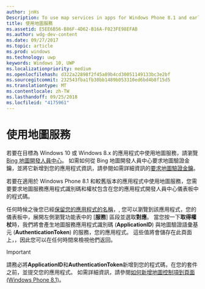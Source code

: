 ```yaml
---
author: jnHs
Description: To use map services in apps for Windows Phone 8.1 and earlier, you need a map service application ID and a token to include in your app's code. You can get this token in the Dev Center dashboard.
title: 使用地圖服務
ms.assetid: E5EE6B56-B86F-4D62-B16A-F023FE98EFAB
ms.author: wdg-dev-content
ms.date: 09/27/2017
ms.topic: article
ms.prod: windows
ms.technology: uwp
keywords: Windows 10, UWP
ms.localizationpriority: medium
ms.openlocfilehash: d322a22898f2f45a89b4cd30051149133bc3e2bf
ms.sourcegitcommit: 232543fba1fb30bb1489b053310ed6bd4b8f15d5
ms.translationtype: MT
ms.contentlocale: zh-TW
ms.lasthandoff: 09/25/2018
ms.locfileid: "4175961"
---
```

# <a name="use-map-services"></a>使用地圖服務

若要在目標為 Windows 10 或 Windows 8.x 的應用程式中使用地圖服務，請瀏覽 [Bing 地圖開發人員中心](http://go.microsoft.com/fwlink/p/?LinkId=614880)。 如需如何從 Bing 地圖開發人員中心要求地圖驗證金鑰，並將它新增到您的應用程式資訊，請參閱如需詳細資訊的[要求地圖驗證金鑰](../maps-and-location/authentication-key.md)。 

若要在適用於 Windows Phone 8.1 和較舊版本的應用程式中使用地圖服務，您需要要求地圖服務應用程式識別碼和權杖包含在您的應用程式開發人員中心儀表板中的程式碼。

任何時候之後您已經[保留您的應用程式的名稱](create-your-app-by-reserving-a-name.md)，, 您可以瀏覽到該應用程式，您的儀表板中，展開左側瀏覽功能表中的 [**服務**] 區段並選取**對應**。 當您按一下**取得權杖**時，我們將會產生地圖服務應用程式識別碼 (**ApplicationID**) 與地圖驗證語彙基元 (**AuthenticationToken**) 的服務，您的應用程式。 這些值將會儲存在此頁面上，，因此您可以在任何時間來檢視他們返回。

> [!IMPORTANT]
> 請務必將**ApplicationID**和**AuthenticationToken**新增到您的程式碼，在您的套件之前，並提交您的應用程式。 如需詳細資訊，請參閱[如何新增地圖控制項到頁面 (Windows Phone 8.1)](http://go.microsoft.com/fwlink/p/?LinkId=614882)。

 

 




